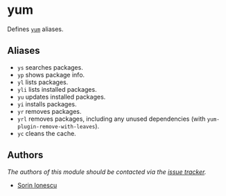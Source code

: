 yum
===

Defines [`yum`][1] aliases.

Aliases
-------

- `ys` searches packages.
- `yp` shows package info.
- `yl` lists packages.
- `yli` lists installed packages.
- `yu` updates installed packages.
- `yi` installs packages.
- `yr` removes packages.
- `yrl` removes packages, including any unused dependencies (with
  `yum-plugin-remove-with-leaves`).
- `yc` cleans the cache.

Authors
-------

*The authors of this module should be contacted via the [issue tracker][2].*

  - [Sorin Ionescu](https://github.com/sorin-ionescu)

[1]: http://yum.baseurl.org/
[2]: https://github.com/sorin-ionescu/oh-my-zsh/issues

